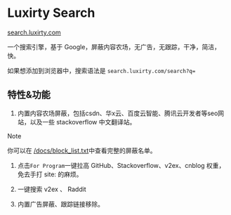 # Luxirty Search

[search.luxirty.com](https://search.luxirty.com)

一个搜索引擎，基于 Google，屏蔽内容农场，无广告，无跟踪，干净，简洁，快。

如果想添加到浏览器中，搜索语法是 `search.luxirty.com/search?q=`

## 特性&功能
1. 内置内容农场屏蔽，包括csdn、华x云、百度云智能、腾讯云开发者等seo网站，以及一些 stackoverflow 中文翻译站。

> [!NOTE]  
> 你可以在 [/docs/block_list.txt](https://github.com/KoriIku/luxirty-search/blob/main/docs/block_list.txt)中查看完整的屏蔽名单。

1. 点击`For Program`一键拉高 GitHub、Stackoverflow、v2ex、cnblog 权重，免去手打 site: 的麻烦。

2. 一键搜索 v2ex 、 Raddit

3. 内置广告屏蔽、跟踪链接移除。